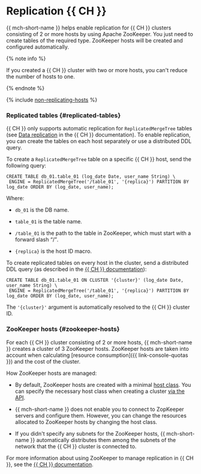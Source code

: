 # Replication {{ CH }}

{{ mch-short-name }} helps enable replication for {{ CH }} clusters consisting of 2 or more hosts by using Apache ZooKeeper. You just need to create tables of the required type. ZooKeeper hosts will be created and configured automatically.

{% note info %}

If you created a {{ CH }} cluster with two or more hosts, you can't reduce the number of hosts to one.

{% endnote %}

{% include [non-replicating-hosts](../../_includes/mdb/non-replicating-hosts.md) %}

### Replicated tables {#replicated-tables}

{{ CH }} only supports automatic replication for `ReplicatedMergeTree` tables (see [Data replication](https://clickhouse.yandex/docs/en/table_engines/replication/) in the {{ CH }} documentation). To enable replication, you can create the tables on each host separately or use a distributed DDL query.

To create a `ReplicatedMergeTree` table on a specific {{ CH }} host, send the following query:

```
CREATE TABLE db_01.table_01 (log_date Date, user_name String) \
 ENGINE = ReplicatedMergeTree('/table_01', '{replica}') PARTITION BY log_date ORDER BY (log_date, user_name);
```

Where:

* `db_01` is the DB name.

* `table_01` is the table name.

* `/table_01` is the path to the table in ZooKeeper, which must start with a forward slash <q>/</q>.

* `{replica}` is the host ID macro.

To create replicated tables on every host in the cluster, send a distributed DDL query (as described in the [{{ CH }} documentation]( https://clickhouse.yandex/docs/en/query_language/queries/#ddl-on-cluster)):

```
CREATE TABLE db_01.table_01 ON CLUSTER '{cluster}' (log_date Date, user_name String) \
 ENGINE = ReplicatedMergeTree('/table_01', '{replica}') PARTITION BY log_date ORDER BY (log_date, user_name);
```

The `'{cluster}'` argument is automatically resolved to the {{ CH }} cluster ID.

### ZooKeeper hosts {#zookeeper-hosts}

For each {{ CH }} cluster consisting of 2 or more hosts, {{ mch-short-name }} creates a cluster of 3 ZooKeeper hosts. ZooKeeper hosts are taken into account when calculating [resource consumption]({{ link-console-quotas }}) and the cost of the cluster.

How ZooKeeper hosts are managed:

* By default, ZooKeeper hosts are created with a minimal [host class](instance-types.md). You can specify the necessary host class when creating a cluster [via the API](../api-ref/Cluster/create.md).

* {{ mch-short-name }} does not enable you to connect to ZopKeeper servers and configure them. However, you can change the resources allocated to ZooKeeper hosts by changing the host class.


* If you didn't specify any subnets for the ZooKeeper hosts, {{ mch-short-name }} automatically distributes them among the subnets of the network that the {{ CH }} cluster is connected to.


For more information about using ZooKeeper to manage replication in {{ CH }}, see the [{{ CH }} documentation](https://clickhouse.yandex/docs/en/operations/table_engines/replication/).

